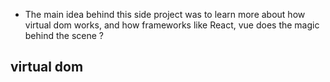 - The main idea behind this side project was to learn more about how virtual dom works, and how frameworks like React, vue does the magic behind the scene ?

## virtual dom
